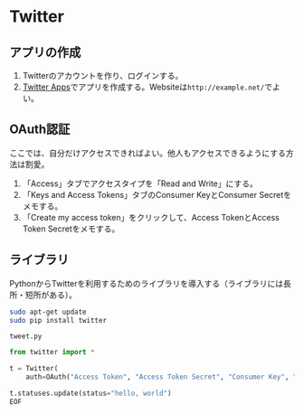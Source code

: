 # Twitter

## アプリの作成

1. Twitterのアカウントを作り、ログインする。
1. [Twitter Apps](https://apps.twitter.com/)でアプリを作成する。Websiteは`http://example.net/`でよい。

## OAuth認証

ここでは、自分だけアクセスできればよい。他人もアクセスできるようにする方法は割愛。

1. 「Access」タブでアクセスタイプを「Read and Write」にする。
1. 「Keys and Access Tokens」タブのConsumer KeyとConsumer Secretをメモする。
1. 「Create my access token」をクリックして、Access TokenとAccess Token Secretをメモする。

## ライブラリ

PythonからTwitterを利用するためのライブラリを導入する（ライブラリには長所・短所がある）。

```bash
sudo apt-get update
sudo pip install twitter
```

`tweet.py`

```python
from twitter import *

t = Twitter(
    auth=OAuth("Access Token", "Access Token Secret", "Consumer Key", "Consumer Secret"))

t.statuses.update(status="hello, world")
EOF
```
